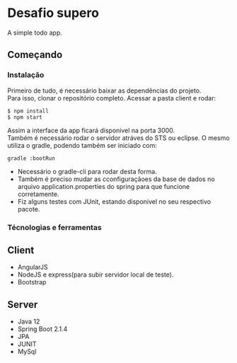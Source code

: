 # Desafio supero  

A simple todo app.  

## Começando  

### Instalação


Primeiro de tudo, é necessário baixar as dependências do projeto.  
Para isso, clonar o repositório completo. Acessar a pasta client e rodar:

```
$ npm install
$ npm start

```

Assim a interface da app ficará disponivel na porta 3000.  
Também é necessário rodar o servidor atráves do STS ou eclipse. O mesmo utiliza o gradle, podendo também ser iniciado com:  

```
gradle :bootRun

```

* Necessário o gradle-cli para rodar desta forma.  
* Também é preciso mudar as cconfiguraçãoes da base de dados no arquivo application.properties do spring para que funcione corretamente.
* Fiz alguns testes com JUnit, estando disponivel no seu respectivo pacote. 

### Técnologias e ferramentas  

## Client  

* AngularJS
* NodeJS e express(para subir servidor local de teste).
* Bootstrap

## Server  

* Java 12  
* Spring Boot 2.1.4
* JPA  
* JUNIT
* MySql  




